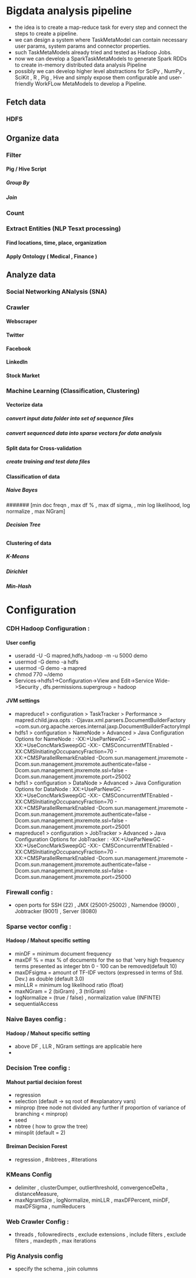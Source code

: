 # Bigdata analysis pipeline
* the idea is to create a map-reduce task for every step and connect the steps to create a pipeline.
* we can design a system where TaskMetaModel can contain necessary user params, system params and connector properties.
* such TaskMetaModels already tried and tested as Hadoop Jobs.
* now we can develop a SparkTaskMetaModels to generate Spark RDDs  to create in-memory distributed data analysis Pipeline
* possibly we can develop higher level abstractions for SciPy , NumPy , SciKit , R , Pig , Hive and simply expose them configurable and user-friendly WorkFLow MetaModels to develop a Pipeline.

## Fetch data
### HDFS
## Organize data
### Filter
#### Pig / Hive Script
##### Group By
##### Join
### Count
### Extract Entities (NLP Tesxt processing)
#### Find locations, time, place, organization
#### Apply Ontology ( Medical , Finance )
## Analyze data
### Social Networking ANalysis (SNA)
### Crawler 
#### Webscraper 
#### Twitter 
#### Facebook
#### LinkedIn
#### Stock Market
### Machine Learning (Classification, Clustering)
#### Vectorize data
##### convert input data folder into set of sequence files
##### convert sequenced data into sparse vectors for data analysis
#### Split data for Cross-validation
##### create training and test data files
#### Classification of data
##### Naive Bayes
####### [min doc freqn , max df % , max df sigma, , min log likelihood, log normalize , max NGram]
##### Decision Tree
###### 
#### Clustering of data
##### K-Means
##### Dirichlet
##### Min-Hash
## 
# Configuration
### CDH Hadoop Configuration :
#### User config
* useradd -U -G mapred,hdfs,hadoop -m -u 5000 demo
* usermod -G demo -a hdfs
* usermod -G demo -a mapred
* chmod 770 ~/demo
* Services->hdfs1->Configuration->View and Edit->Service Wide->Security , dfs.permissions.supergroup = hadoop
#### JVM settings
* mapreduce1 > configuration > TaskTracker > Performance > mapred.child.java.opts : -Djavax.xml.parsers.DocumentBuilderFactory =com.sun.org.apache.xerces.internal.jaxp.DocumentBuilderFactoryImpl
* hdfs1 > configuration > NameNode > Advanced > Java Configuration Options for NameNode : -XX:+UseParNewGC -XX:+UseConcMarkSweepGC -XX:- CMSConcurrentMTEnabled -XX:CMSInitiatingOccupancyFraction=70 - XX:+CMSParallelRemarkEnabled -Dcom.sun.management.jmxremote - Dcom.sun.management.jmxremote.authenticate=false -
Dcom.sun.management.jmxremote.ssl=false - Dcom.sun.management.jmxremote.port=25002
* hdfs1 > configuration > DataNode > Advanced > Java Configuration Options for DataNode : XX:+UseParNewGC -XX:+UseConcMarkSweepGC -XX:- CMSConcurrentMTEnabled -XX:CMSInitiatingOccupancyFraction=70 - XX:+CMSParallelRemarkEnabled -Dcom.sun.management.jmxremote - Dcom.sun.management.jmxremote.authenticate=false - Dcom.sun.management.jmxremote.ssl=false - Dcom.sun.management.jmxremote.port=25001
* mapreduce1 > configuration > JobTracker > Advanced > Java Configuration Options for JobTracker : -XX:+UseParNewGC -XX:+UseConcMarkSweepGC -XX:- CMSConcurrentMTEnabled -XX:CMSInitiatingOccupancyFraction=70 -XX:+CMSParallelRemarkEnabled -Dcom.sun.management.jmxremote - Dcom.sun.management.jmxremote.authenticate=false -
Dcom.sun.management.jmxremote.ssl=false - Dcom.sun.management.jmxremote.port=25000
### Firewall config :
* open ports for SSH (22) , JMX (25001-25002) , Namendoe (9000) , Jobtracker (9001) , Server (8080)
### Sparse vector config :
#### Hadoop / Mahout specific setting
* minDF = minimum document frequency
* maxDF % = max % of documents for the so that 'very high frequency terms presented as integer btn 0 - 100 can be removed(default 10)
* maxDFsigma = amount of TF-IDF vectors (expressed in terms of Std. Dev.) as double (default 3.0)
* minLLR = minimum log likelihood ratio (float)
* maxNGram = 2 (biGram) , 3 (triGram)
* logNormalize = (true / false) , normalization value (INFINTE)
* sequentialAccess
### Naive Bayes config :
#### Hadoop / Mahout specific setting
* above DF , LLR , NGram settings are applicable here
* 
### Decision Tree config :
#### Mahout partial decision forest
* regression 
* selection (default -> sq root of #explanatory vars)
* minprop (tree node not divided any further if proportion of variance of branching < minprop)
* seed 
* nbtree ( how to grow the tree)
* minsplit (default = 2)
#### Breiman Decision Forest
* regression , #nbtrees , #iterations
### KMeans Config
* delimiter , clusterDumper, outlierthreshold, convergenceDelta , distanceMeasure, 
* maxNgramSize , logNormalize, minLLR , maxDFPercent, minDF, maxDFSigma , numReducers
### Web Crawler Config :
* threads , followredirects , exclude extensions , include filters , exclude filters , maxdepth , max iterations
### Pig Analysis config
* specify the schema , join columns 
